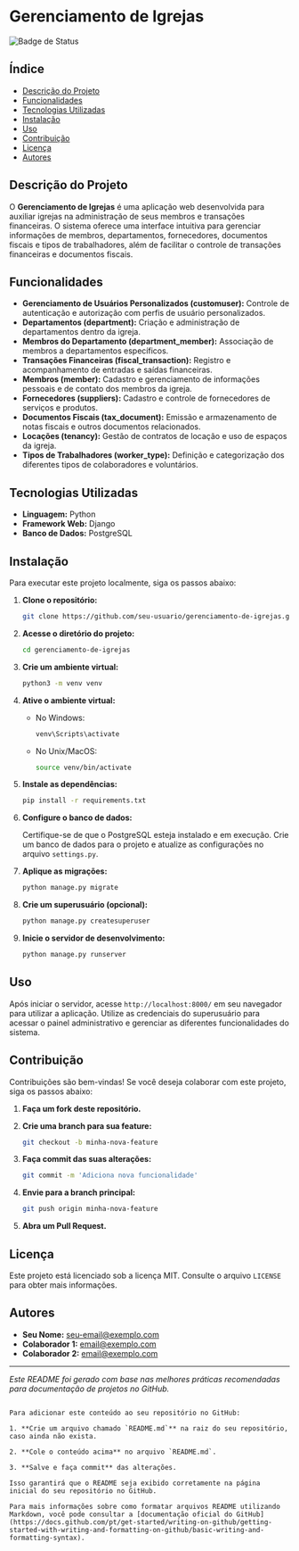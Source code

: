 
# Gerenciamento de Igrejas

![Badge de Status](https://img.shields.io/badge/status-em%20desenvolvimento-yellow)

## Índice

- [Descrição do Projeto](#descrição-do-projeto)
- [Funcionalidades](#funcionalidades)
- [Tecnologias Utilizadas](#tecnologias-utilizadas)
- [Instalação](#instalação)
- [Uso](#uso)
- [Contribuição](#contribuição)
- [Licença](#licença)
- [Autores](#autores)

## Descrição do Projeto

O **Gerenciamento de Igrejas** é uma aplicação web desenvolvida para auxiliar igrejas na administração de seus membros e transações financeiras. O sistema oferece uma interface intuitiva para gerenciar informações de membros, departamentos, fornecedores, documentos fiscais e tipos de trabalhadores, além de facilitar o controle de transações financeiras e documentos fiscais.

## Funcionalidades

- **Gerenciamento de Usuários Personalizados (customuser):** Controle de autenticação e autorização com perfis de usuário personalizados.
- **Departamentos (department):** Criação e administração de departamentos dentro da igreja.
- **Membros do Departamento (department_member):** Associação de membros a departamentos específicos.
- **Transações Financeiras (fiscal_transaction):** Registro e acompanhamento de entradas e saídas financeiras.
- **Membros (member):** Cadastro e gerenciamento de informações pessoais e de contato dos membros da igreja.
- **Fornecedores (suppliers):** Cadastro e controle de fornecedores de serviços e produtos.
- **Documentos Fiscais (tax_document):** Emissão e armazenamento de notas fiscais e outros documentos relacionados.
- **Locações (tenancy):** Gestão de contratos de locação e uso de espaços da igreja.
- **Tipos de Trabalhadores (worker_type):** Definição e categorização dos diferentes tipos de colaboradores e voluntários.

## Tecnologias Utilizadas

- **Linguagem:** Python
- **Framework Web:** Django
- **Banco de Dados:** PostgreSQL

## Instalação

Para executar este projeto localmente, siga os passos abaixo:

1. **Clone o repositório:**

   ```bash
   git clone https://github.com/seu-usuario/gerenciamento-de-igrejas.git
   ```

2. **Acesse o diretório do projeto:**

   ```bash
   cd gerenciamento-de-igrejas
   ```

3. **Crie um ambiente virtual:**

   ```bash
   python3 -m venv venv
   ```

4. **Ative o ambiente virtual:**

   - No Windows:

     ```bash
     venv\Scripts\activate
     ```

   - No Unix/MacOS:

     ```bash
     source venv/bin/activate
     ```

5. **Instale as dependências:**

   ```bash
   pip install -r requirements.txt
   ```

6. **Configure o banco de dados:**

   Certifique-se de que o PostgreSQL esteja instalado e em execução. Crie um banco de dados para o projeto e atualize as configurações no arquivo `settings.py`.

7. **Aplique as migrações:**

   ```bash
   python manage.py migrate
   ```

8. **Crie um superusuário (opcional):**

   ```bash
   python manage.py createsuperuser
   ```

9. **Inicie o servidor de desenvolvimento:**

   ```bash
   python manage.py runserver
   ```

## Uso

Após iniciar o servidor, acesse `http://localhost:8000/` em seu navegador para utilizar a aplicação. Utilize as credenciais do superusuário para acessar o painel administrativo e gerenciar as diferentes funcionalidades do sistema.

## Contribuição

Contribuições são bem-vindas! Se você deseja colaborar com este projeto, siga os passos abaixo:

1. **Faça um fork deste repositório.**
2. **Crie uma branch para sua feature:**

   ```bash
   git checkout -b minha-nova-feature
   ```

3. **Faça commit das suas alterações:**

   ```bash
   git commit -m 'Adiciona nova funcionalidade'
   ```

4. **Envie para a branch principal:**

   ```bash
   git push origin minha-nova-feature
   ```

5. **Abra um Pull Request.**

## Licença

Este projeto está licenciado sob a licença MIT. Consulte o arquivo `LICENSE` para obter mais informações.

## Autores

- **Seu Nome:** [seu-email@exemplo.com](mailto:seu-email@exemplo.com)
- **Colaborador 1:** [email@exemplo.com](mailto:email@exemplo.com)
- **Colaborador 2:** [email@exemplo.com](mailto:email@exemplo.com)

---

*Este README foi gerado com base nas melhores práticas recomendadas para documentação de projetos no GitHub.*
```

Para adicionar este conteúdo ao seu repositório no GitHub:

1. **Crie um arquivo chamado `README.md`** na raiz do seu repositório, caso ainda não exista.

2. **Cole o conteúdo acima** no arquivo `README.md`.

3. **Salve e faça commit** das alterações.

Isso garantirá que o README seja exibido corretamente na página inicial do seu repositório no GitHub.

Para mais informações sobre como formatar arquivos README utilizando Markdown, você pode consultar a [documentação oficial do GitHub](https://docs.github.com/pt/get-started/writing-on-github/getting-started-with-writing-and-formatting-on-github/basic-writing-and-formatting-syntax). 
